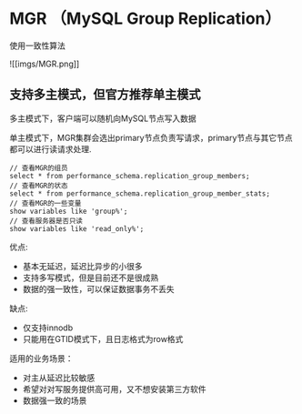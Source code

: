 # MGR （MySQL Group Replication）

使用一致性算法

![[imgs/MGR.png]]

## 支持多主模式，但官方推荐单主模式

多主模式下，客户端可以随机向MySQL节点写入数据

单主模式下，MGR集群会选出primary节点负责写请求，primary节点与其它节点都可以进行读请求处理.

```
// 查看MGR的组员
select * from performance_schema.replication_group_members;
// 查看MGR的状态
select * from performance_schema.replication_group_member_stats;
// 查看MGR的一些变量
show variables like 'group%';
// 查看服务器是否只读
show variables like 'read_only%';
```

优点:
- 基本无延迟，延迟比异步的小很多
- 支持多写模式，但是目前还不是很成熟
- 数据的强一致性，可以保证数据事务不丢失

缺点:
- 仅支持innodb
- 只能用在GTID模式下，且日志格式为row格式

适用的业务场景：
- 对主从延迟比较敏感
- 希望对对写服务提供高可用，又不想安装第三方软件
- 数据强一致的场景
